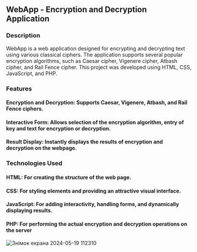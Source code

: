## WebApp - Encryption and Decryption Application
### Description
WebApp is a web application designed for encrypting and decrypting text using various classical ciphers. The application supports several popular encryption algorithms, such as Caesar cipher, Vigenere cipher, Atbash cipher, and Rail Fence cipher. This project was developed using HTML, CSS, JavaScript, and PHP.

### Features
#### Encryption and Decryption: Supports Caesar, Vigenere, Atbash, and Rail Fence ciphers.
#### Interactive Form: Allows selection of the encryption algorithm, entry of key and text for encryption or decryption.
#### Result Display: Instantly displays the results of encryption and decryption on the webpage.
### Technologies Used
#### HTML: For creating the structure of the web page.
#### CSS: For styling elements and providing an attractive visual interface.
#### JavaScript: For adding interactivity, handling forms, and dynamically displaying results.
#### PHP: For performing the actual encryption and decryption operations on the server


![Знімок екрана 2024-05-19 112310](https://github.com/v1kaa/webApp/assets/108978479/681111ab-5c7e-4ead-9e36-0b2ff22a405a)
